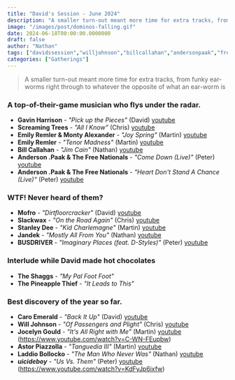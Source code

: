 ```yaml
---
title: "David's Session - June 2024"
description: "A smaller turn-out meant more time for extra tracks, from funky ear-worms right through to whatever the opposite of what an ear-worm is."
image: "/images/post/dominos-falling.gif"
date: 2024-06-18T00:00:00.0000000
draft: false
author: "Nathan"
tags: ["davidssession","willjohnson","billcallahan","andersonpaak","freenationals","gavinharrison","astorpiazzolla","mofro","jandek","slackwax","busdriver","stanleydee","emilyremler","caroemerald","$uicideboy$","jocelyngould","screamingtrees","laddiobollocko","emilyremlerandmontyalexander","youtube"]
categories: ["Gatherings"]
---
```

> A smaller turn-out meant more time for extra tracks, from funky ear-worms right through to whatever the opposite of what an ear-worm is

### A top-of-their-game musician who flys under the radar.
- **Gavin Harrison** - _"Pick up the Pieces"_ (David) [youtube](https://www.youtube.com/watch?v=HHoHT3UEJyE)
- **Screaming Trees** - _"All I Know"_ (Chris) [youtube](https://www.youtube.com/watch?v=rwvlUEm_fmA)
- **Emily Remler & Monty Alexander** - _"Joy Spring"_ (Martin) [youtube](https://www.youtube.com/watch?v=Am6P78jDTUw)
- **Emily Remler** - _"Tenor Madness"_ (Martin) [youtube](https://www.youtube.com/watch?v=wJYqqA1U0mc)
- **Bill Callahan** - _"Jim Cain"_ (Nathan) [youtube](https://www.youtube.com/watch?v=iIbzH65zSdg)
- **Anderson .Paak & The Free Nationals** - _"Come Down (Live)"_ (Peter) [youtube](https://www.youtube.com/watch?v=ferZnZ0_rSM)
- **Anderson .Paak & The Free Nationals** - _"Heart Don't Stand A Chance (Live)"_ (Peter) [youtube](https://www.youtube.com/watch?v=ferZnZ0_rSM)
### WTF! Never heard of them?
- **Mofro** - _"Dirtfloorcracker"_ (David) [youtube](https://www.youtube.com/watch?v=-MdOv826QiU)
- **Slackwax** - _"On the Road Again"_ (Chris) [youtube](https://www.youtube.com/watch?v=wyDuEr4cQXA)
- **Stanley Dee** - _"Kid Charlemagne"_ (Martin) [youtube](https://www.youtube.com/watch?v=oy5HTlkg7Lc)
- **Jandek** - _"Mostly All From You"_ (Nathan) [youtube](https://www.youtube.com/watch?v=gSUMa-5BBw8)
- **BUSDRIVER** - _"Imaginary Places (feat. D-Styles)"_ (Peter) [youtube](https://www.youtube.com/watch?v=WRwUbSy7HnE)
### Interlude while David made hot chocolates
- **The Shaggs** - _"My Pal Foot Foot"_
- **The Pineapple Thief** - _"It Leads to This"_
### Best discovery of the year so far.
- **Caro Emerald** - _"Back It Up"_ (David) [youtube](https://www.youtube.com/watch?v=jo1cyl0QbWo)
- **Will Johnson** - _"Of Passengers and Plight"_ (Chris) [youtube](https://www.youtube.com/watch?v=PJGmO1m4ckU)
- **Jocelyn Gould** - _"It's All Right with Me"_ (Martin) [youtube](https://www.youtube.com/watch?v=C-WN-FEupbw) (https://www.youtube.com/watch?v=C-WN-FEupbw)
- **Astor Piazzolla** - _"Tanguedia III"_ (Martin) [youtube](https://www.youtube.com/watch?v=Tmc_UaXuzOo)
- **Laddio Bollocko** - _"The Man Who Never Was"_ (Nathan) [youtube](https://www.youtube.com/watch?v=d3geqHgAuFo)
- **$uicideboy$** - _"Us Vs. Them"_ (Peter) [youtube](https://www.youtube.com/watch?v=KdFyJp6ixfw) (https://www.youtube.com/watch?v=KdFyJp6ixfw)